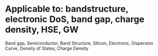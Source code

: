 # Applicable to: bandstructure, electronic DoS, band gap, charge density, HSE, GW

Band gap,
Semiconductor,
Band Structure,
Silicon,
Electronic,
Dispersion Curve,
Density of States,
Charge Density
